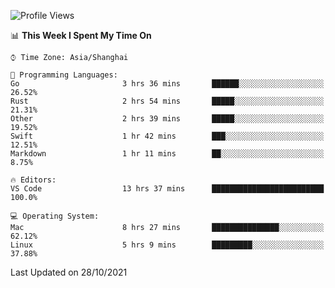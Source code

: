 <!--START_SECTION:waka-->
![Profile Views](http://img.shields.io/badge/Profile%20Views-16-blue)

📊 **This Week I Spent My Time On** 

```text
⌚︎ Time Zone: Asia/Shanghai

💬 Programming Languages: 
Go                       3 hrs 36 mins       ██████░░░░░░░░░░░░░░░░░░░   26.52% 
Rust                     2 hrs 54 mins       █████░░░░░░░░░░░░░░░░░░░░   21.31% 
Other                    2 hrs 39 mins       █████░░░░░░░░░░░░░░░░░░░░   19.52% 
Swift                    1 hr 42 mins        ███░░░░░░░░░░░░░░░░░░░░░░   12.51% 
Markdown                 1 hr 11 mins        ██░░░░░░░░░░░░░░░░░░░░░░░   8.75%

🔥 Editors: 
VS Code                  13 hrs 37 mins      █████████████████████████   100.0%

💻 Operating System: 
Mac                      8 hrs 27 mins       ███████████████░░░░░░░░░░   62.12% 
Linux                    5 hrs 9 mins        █████████░░░░░░░░░░░░░░░░   37.88%

```


 Last Updated on 28/10/2021
<!--END_SECTION:waka-->
